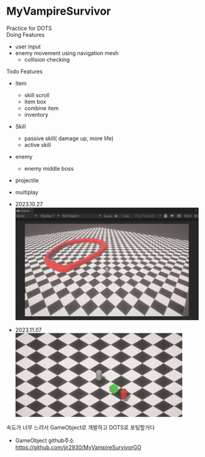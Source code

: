 # MyVampireSurvivor
Practice for DOTS <br>
Doing Features
+ user input
+ enemy movement using navigation mesh
  + collision checking

Todo Features
+ Item
  + skill scroll
  + item box
  + combine item
  + inventory

+ Skill
  + passive skill( damage up, more life)
  + active skill

+ enemy
  + enemy middle boss

+ projectile

+ multiplay
+ 2023.10.27</br>
![20231027](ReadmeResources/20231027.gif)

+ 2023.11.07</br>
![Projectile](ReadmeResources/Projectile.gif)

속도가 너무 느려서 GameObject로 개발하고 DOTS로 포팅할거다
- GameObject github주소 </br>
https://github.com/jjr2930/MyVampireSurvivorGO
